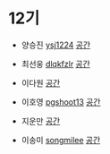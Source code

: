 # 12기

- 양승진 [ysj1224](https://github.com/ysj1224)
[공간](https://github.com/StudyFork/GoogryAndroidArchitectureStudy/tree/master/class12/ysj1224)

- 최선웅 [dlqkfzlr](https://github.com/dlqkfzlr)
[공간](https://github.com/StudyFork/GoogryAndroidArchitectureStudy/tree/master/class12/dlqkfzlr)

- 이다원 [](https://github.com/)
[공간](https://github.com/StudyFork/GoogryAndroidArchitectureStudy/tree/master/class12/)

- 이호영 [pgshoot13](https://github.com/pgshoot13)
[공간](https://github.com/StudyFork/GoogryAndroidArchitectureStudy/tree/master/class12/pgshoot13)

- 지운만 [](https://github.com/)
[공간](https://github.com/StudyFork/GoogryAndroidArchitectureStudy/tree/master/class12/)

- 이송미 [songmilee](https://github.com/songmilee)
[공간](https://github.com/StudyFork/GoogryAndroidArchitectureStudy/tree/master/class12/songmilee)
